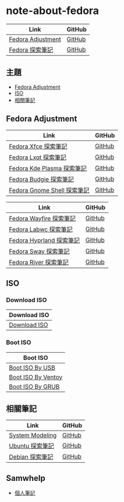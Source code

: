 

# note-about-fedora

| Link | GitHub |
| ---- | ------ |
| [Fedora Adjustment](https://samwhelp.github.io/fedora-adjustment/) | [GitHub](https://github.com/samwhelp/fedora-adjustment) |
| [Fedora 探索筆記](https://samwhelp.github.io/note-about-fedora/) | [GitHub](https://github.com/samwhelp/note-about-fedora) |


## 主題

* [Fedora Adjustment](#fedora-adjustment)
* [ISO](#iso)
* [相關筆記](#相關筆記)




## Fedora Adjustment

| Link | GitHub |
| ---- | ------ |
| [Fedora Xfce 探索筆記](https://samwhelp.github.io/note-about-fedora-xfce/) | [GitHub](https://github.com/samwhelp/note-about-fedora-xfce) |
| [Fedora Lxqt 探索筆記](https://samwhelp.github.io/note-about-fedora-lxqt/) | [GitHub](https://github.com/samwhelp/note-about-fedora-lxqt) |
| [Fedora Kde Plasma 探索筆記](https://samwhelp.github.io/note-about-fedora-kde-plasma/) | [GitHub](https://github.com/samwhelp/note-about-fedora-kde-plasma) |
| [Fedora Budgie 探索筆記](https://samwhelp.github.io/note-about-fedora-budgie/) | [GitHub](https://github.com/samwhelp/note-about-fedora-budgie) |
| [Fedora Gnome Shell 探索筆記](https://samwhelp.github.io/note-about-fedora-gnome-shell/) | [GitHub](https://github.com/samwhelp/note-about-fedora-gnome-shell) |


| Link | GitHub |
| ---- | ------ |
| [Fedora Wayfire 探索筆記](https://samwhelp.github.io/note-about-fedora-wayfire/) | [GitHub](https://github.com/samwhelp/note-about-fedora-wayfire) |
| [Fedora Labwc 探索筆記](https://samwhelp.github.io/note-about-fedora-labwc/) | [GitHub](https://github.com/samwhelp/note-about-fedora-labwc) |
| [Fedora Hyprland 探索筆記](https://samwhelp.github.io/note-about-fedora-hyprland/) | [GitHub](https://github.com/samwhelp/note-about-fedora-hyprland) |
| [Fedora Sway 探索筆記](https://samwhelp.github.io/note-about-fedora-sway/) | [GitHub](https://github.com/samwhelp/note-about-fedora-sway) |
| [Fedora River 探索筆記](https://samwhelp.github.io/note-about-fedora-river/) | [GitHub](https://github.com/samwhelp/note-about-fedora-river) |




## ISO

### Download ISO

| Download ISO |
| --- |
| [Download ISO](https://samwhelp.github.io/note-about-fedora/read/core/iso/download-iso.html) |


### Boot ISO

| Boot ISO |
| --- |
| [Boot ISO By USB](https://samwhelp.github.io/note-about-fedora/read/core/iso/boot-iso/boot-iso-by-usb.html) |
| [Boot ISO By Ventoy](https://samwhelp.github.io/note-about-fedora/read/core/iso/boot-iso/boot-iso-by-ventoy.html) |
| [Boot ISO By GRUB](https://samwhelp.github.io/note-about-fedora/read/core/iso/boot-iso/boot-iso-by-grub.html) |




## 相關筆記

| Link | GitHub |
| ---- | ------ |
| [System Modeling](https://samwhelp.github.io/system-modeling/) | [GitHub](https://github.com/samwhelp/system-modeling) |
| [Ubuntu 探索筆記](https://samwhelp.github.io/note-about-ubuntu/) | [GitHub](https://github.com/samwhelp/note-about-ubuntu) |
| [Debian 探索筆記](https://samwhelp.github.io/note-about-debian/) | [GitHub](https://github.com/samwhelp/note-about-debian) |


## Samwhelp

* [個人筆記](https://samwhelp.github.io/book/)
